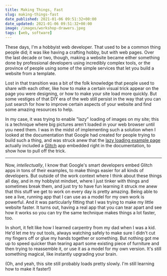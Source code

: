 ```yaml
---
title: Making Things, Fast
slug: making-things-fast
date_published: 2021-01-06 09:51:32+00:00
date_updated: 2021-01-06 09:51:32+00:00
image: /images/workshop-drawers.jpeg
tags: [web, software]
---
```

These days, I'm a hobbyist web developer. That used to be a common thing people did; it was like having a crafting hobby, but with web pages. Over the last decade or two, though, making a website became either something done by professional developers using incredibly complex tools, or the province of people using some of the simple services that let you build a website from a template.

Lost in that transition was a bit of the folk knowledge that people used to share with each other, like how to make a certain visual trick appear on the page you were designing, or how to make your site load more quickly. But some vestiges of that DIY era of the web still persist in the way that you can just search for how to improve certain aspects of your website and find some amazing resources to help.

In my case, it was trying to enable "lazy" loading of images on my site; this is a technique where big pictures aren't loaded in your web browser until you need them. I was in the midst of implementing such a solution when I looked at the documentation that Google had created for people trying to build such a thing, and was struck anew that the [lazy loading example page](https://web.dev/codelab-use-lazysizes-to-lazyload-images/) actually included a [Glitch](https://glitch.com/) app embedded right in the documentation, to show how to pull off the trick.

---

Now, *intellectually*, I know that Google's smart developers embed Glitch apps in tons of their examples, to make things easier for all kinds of developers. But outside of the work context where I think about these things all day, and in my hobbyist mindset, where I just tinker with things and sometimes break them, and just try to have fun learning it struck me anew that this stuff we get to work on every day is pretty amazing. Being able to see a live, running app that I can use as a model for my own work is powerful. And it was particularly fitting that I was trying to make my little website faster. It turns out, having a real app that you can tear apart and see how it works so you can try the same technique makes things a lot faster, too.

In short, it felt like how I learned carpentry from my dad when I was a kid. He'd let me try out tools, always watching safely to make sure I didn't cut my fingers off or glue my hands together or something. But nothing got me up to speed quicker than tearing apart some existing piece of furniture and then trying to reassemble it, or use it as a model for my own version. It's still something magical, like instantly upgrading your brain.

(Oh, and yeah, this site still probably loads pretty slowly. I'm still learning how to make it faster!)
